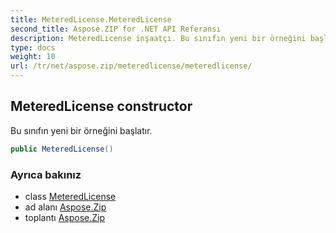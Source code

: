 ```yaml
---
title: MeteredLicense.MeteredLicense
second_title: Aspose.ZIP for .NET API Referansı
description: MeteredLicense inşaatçı. Bu sınıfın yeni bir örneğini başlatır.
type: docs
weight: 10
url: /tr/net/aspose.zip/meteredlicense/meteredlicense/
---
```

## MeteredLicense constructor

Bu sınıfın yeni bir örneğini başlatır.

```csharp
public MeteredLicense()
```

### Ayrıca bakınız

* class [MeteredLicense](../)
* ad alanı [Aspose.Zip](../../meteredlicense/)
* toplantı [Aspose.Zip](../../../)


